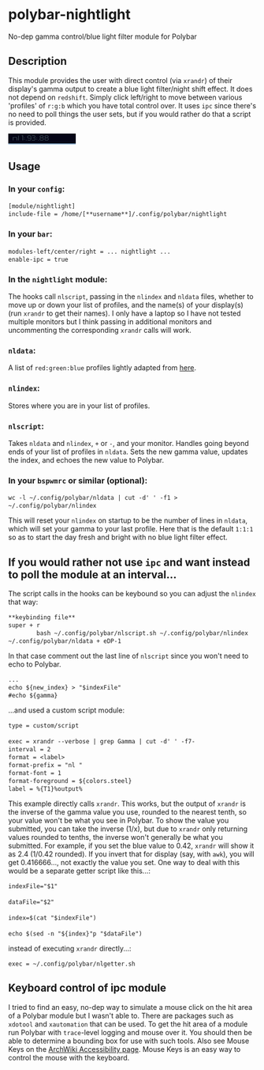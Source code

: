 # polybar-nightlight
No-dep gamma control/blue light filter module for Polybar

## Description
This module provides the user with direct control (via `xrandr`) of their display's gamma output to create a blue light filter/night shift effect. It does not depend on `redshift`. Simply click left/right to move between various 'profiles' of `r:g:b` which you have total control over. It uses `ipc` since there's no need to poll things the user sets, but if you would rather do that a script is provided.

![screenshot](screenshot.png)

## Usage

### In your `config`:

```
[module/nightlight]
include-file = /home/[**username**]/.config/polybar/nightlight
```

### In your `bar`:

```
modules-left/center/right = ... nightlight ... 
enable-ipc = true
```

### In the `nightlight` module:

The hooks call `nlscript`, passing in the `nlindex` and `nldata` files, whether to move up or down your list of profiles, and the name(s) of your display(s) (run `xrandr` to get their names). I only have a laptop so I have not tested multiple monitors but I think passing in additional monitors and uncommenting the corresponding `xrandr` calls will work. 

### `nldata`:

A list of `red:green:blue` profiles lightly adapted from [here](https://askubuntu.com/questions/1003101/how-to-use-xrandr-gamma-for-gnome-night-light-like-usage).

### `nlindex`:

Stores where you are in your list of profiles. 

### `nlscript`:

Takes `nldata` and `nlindex`, `+` or `-`, and your monitor. Handles going beyond ends of your list of profiles in `nldata`. Sets the new gamma value, updates the index, and echoes the new value to Polybar.

### In your `bspwmrc` or similar (optional):

```
wc -l ~/.config/polybar/nldata | cut -d' ' -f1 > ~/.config/polybar/nlindex
```
This will reset your `nlindex` on startup to be the number of lines in `nldata`, which will set your gamma to your last profile. Here that is the default `1:1:1` so as to start the day fresh and bright with no blue light filter effect.

## If you would rather not use `ipc` and want instead to poll the module at an interval...

The script calls in the hooks can be keybound so you can adjust the `nlindex` that way:
```
**keybinding file**
super + r
        bash ~/.config/polybar/nlscript.sh ~/.config/polybar/nlindex ~/.config/polybar/nldata + eDP-1
```

In that case comment out the last line of `nlscript` since you won't need to echo to Polybar.
```
...
echo ${new_index} > "$indexFile"
#echo ${gamma}
```
...and used a custom script module:
```
type = custom/script

exec = xrandr --verbose | grep Gamma | cut -d' ' -f7-
interval = 2
format = <label>
format-prefix = "nl "
format-font = 1
format-foreground = ${colors.steel}
label = %{T1}%output%
```

This example directly calls `xrandr`. This works, but the output of `xrandr` is the inverse of the gamma value you use, rounded to the nearest tenth, so your value won't be what you see in Polybar. To show the value you submitted, you can take the inverse (1/x), but due to `xrandr` only returning values rounded to tenths, the inverse won't generally be what you submitted. For example, if you set the blue value to 0.42, `xrandr` will show it as 2.4 (1/0.42 rounded). If you invert that for display (say, with `awk`), you will get 0.416666..., not exactly the value you set. One way to deal with this would be a separate getter script like this...:
```
indexFile="$1"

dataFile="$2"

index=$(cat "$indexFile")

echo $(sed -n "${index}"p "$dataFile")

```

instead of executing `xrandr` directly...:
```
exec = ~/.config/polybar/nlgetter.sh
```

## Keyboard control of ipc module

I tried to find an easy, no-dep way to simulate a mouse click on the hit area of a Polybar module but I wasn't able to. There are packages such as `xdotool` and `xautomation` that can be used. To get the hit area of a module run Polybar with `trace`-level logging and mouse over it. You should then be able to determine a bounding box for use with such tools. Also see Mouse Keys on the [ArchWiki Accessibility page](https://wiki.archlinux.org/title/Accessibility#Mouse_keys). Mouse Keys is an easy way to control the mouse with the keyboard.
